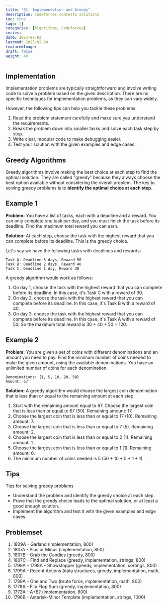 ```yaml
---
title: "01: Implementation and Greedy"
description: Codeforces contests solutions
toc: true
tags: []
categories: [Algorithms, Codeforces]
series:
date: 2023-02-03
lastmod: 2023-02-09
featuredImage:
draft: false
weight: 40
---
```


## Implementation

Implementation problems are typically straightforward and involve writing code to solve a problem based on the given description. There are no specific techniques for implementation problems, as they can vary widely. 

However, the following tips can help you tackle these problems:

1. Read the problem statement carefully and make sure you understand the requirements.
1. Break the problem down into smaller tasks and solve each task step by step.
1. Write clear, modular code to make debugging easier.
1. Test your solution with the given examples and edge cases.

## Greedy Algorithms

Greedy algorithms involve making the best choice at each step to find the optimal solution. They are called "greedy" because they always choose the best option available without considering the overall problem. The key to solving greedy problems is to **identify the optimal choice at each step**.

## Example 1

**Problem:** You have a list of tasks, each with a deadline and a reward. You can only complete one task per day, and you must finish the task before its deadline. Find the maximum total reward you can earn.

**Solution:** At each step, choose the task with the highest reward that you can complete before its deadline. This is the greedy choice.

Let's say we have the following tasks with deadlines and rewards:

```
Task A: Deadline 3 days, Reward 50
Task B: Deadline 2 days, Reward 40
Task C: Deadline 1 day, Reward 30
```

A greedy algorithm would work as follows:

1. On day 1, choose the task with the highest reward that you can complete before its deadline. In this case, it's Task C with a reward of 30.
1. On day 2, choose the task with the highest reward that you can complete before its deadline. In this case, it's Task B with a reward of 40.
1. On day 3, choose the task with the highest reward that you can complete before its deadline. In this case, it's Task A with a reward of 50.
So the maximum total reward is 30 + 40 + 50 = 120.

## Example 2

**Problem:** You are given a set of coins with different denominations and an amount you need to pay. Find the minimum number of coins needed to make the given amount, using the available denominations. You have an unlimited number of coins for each denomination.

```
Denominations: {1, 5, 10, 20, 50}
Amount: 67
```

**Solution:** A greedy algorithm would choose the largest coin denomination that is less than or equal to the remaining amount at each step.

1. Start with the remaining amount equal to 67. Choose the largest coin that is less than or equal to 67 (50). Remaining amount: 17.
1. Choose the largest coin that is less than or equal to 17 (10). Remaining amount: 7.
1. Choose the largest coin that is less than or equal to 7 (5). Remaining amount: 2.
1. Choose the largest coin that is less than or equal to 2 (1). Remaining amount: 1.
1. Choose the largest coin that is less than or equal to 1 (1). Remaining amount: 0.
1. The minimum number of coins needed is 5 (50 + 10 + 5 + 1 + 1).

## Tips

Tips for solving greedy problems

- Understand the problem and identify the greedy choice at each step.
- Prove that the greedy choice leads to the optimal solution, or at least a good enough solution.
- Implement the algorithm and test it with the given examples and edge cases.

## Problemset

1. 1809A - Garland (implementation, 800)
2. 1807A - Plus or Minus (implementation, 800)
3. 1807B - Grab the Candies (greedy, 800)
4. 1807C - Find and Replace (greedy, implementation, strings, 800)
5. 1798A - 1798A - Showstopper (greedy, implementation, sortings, 800)
6. 1799A - Recent Actions (data structures, greedy, implementation, math, 800)
7. 1788A - One and Two (brute force, implementation, math, 800)
8. 1778A - Flip Flop Sum (greedy, implementation, 800)
9. 1772A - A+B? (implementation, 800)
10. 1796B - Asterisk-Minor Template (implementation, strings, 1000)